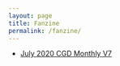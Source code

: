 ```yaml
---
layout: page
title: Fanzine
permalink: /fanzine/
---
```


* [July 2020 CGD Monthly V7](file:"fanzine/July-2020.pdf")